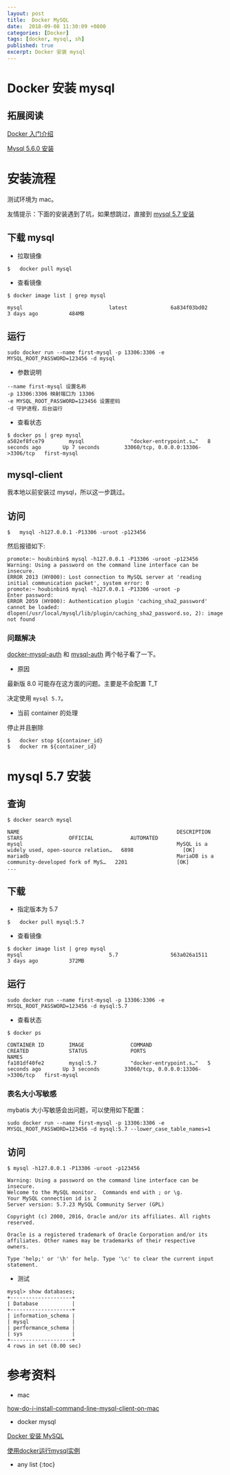 ```yaml
---
layout: post
title:  Docker MySQL
date:  2018-09-08 11:30:09 +0800
categories: [Docker]
tags: [docker, mysql, sh]
published: true
excerpt: Docker 安装 mysql
---
```


# Docker 安装 mysql

## 拓展阅读

[Docker 入门介绍](https://houbb.github.io/2018/09/05/container-docker-hello)

[Mysql 5.6.0 安装](https://houbb.github.io/2018/01/25/mysql-5.6-install)


# 安装流程

测试环境为 mac。

友情提示：下面的安装遇到了坑，如果想跳过，直接到 [mysql 5.7 安装](#mysql-57-安装)

## 下载 mysql 

- 拉取镜像

```
$   docker pull mysql
```

- 查看镜像

```
$ docker image list | grep mysql

mysql                            latest              6a834f03bd02        3 days ago          484MB
```

## 运行

```
sudo docker run --name first-mysql -p 13306:3306 -e MYSQL_ROOT_PASSWORD=123456 -d mysql
```

- 参数说明

```
--name first-mysql 设置名称
-p 13306:3306 映射端口为 13306
-e MYSQL_ROOT_PASSWORD=123456 设置密码
-d 守护进程，后台运行
```

- 查看状态

```
$ docker ps | grep mysql
a502ef8fce79        mysql               "docker-entrypoint.s…"   8 seconds ago       Up 7 seconds        33060/tcp, 0.0.0.0:13306->3306/tcp   first-mysql
```

## mysql-client

我本地以前安装过 mysql，所以这一步跳过。

## 访问

```
$   mysql -h127.0.0.1 -P13306 -uroot -p123456
```

然后报错如下:

```
promote:~ houbinbin$ mysql -h127.0.0.1 -P13306 -uroot -p123456
Warning: Using a password on the command line interface can be insecure.
ERROR 2013 (HY000): Lost connection to MySQL server at 'reading initial communication packet', system error: 0
promote:~ houbinbin$ mysql -h127.0.0.1 -P13306 -uroot -p
Enter password: 
ERROR 2059 (HY000): Authentication plugin 'caching_sha2_password' cannot be loaded: dlopen(/usr/local/mysql/lib/plugin/caching_sha2_password.so, 2): image not found
```

### 问题解决

[docker-mysql-auth](https://github.com/docker-library/mysql/issues/419) 和 [mysql-auth](https://stackoverflow.com/questions/49194719/authentication-plugin-caching-sha2-password-cannot-be-loaded) 两个帖子看了一下。

- 原因

最新版 8.0 可能存在这方面的问题。主要是不会配置 T_T

决定使用 `mysql 5.7`。

- 当前 container 的处理

停止并且删除

```
$   docker stop ${container_id}
$   docker rm ${container_id}
```

# mysql 5.7 安装

## 查询

```
$ docker search mysql

NAME                                                   DESCRIPTION                                     STARS               OFFICIAL            AUTOMATED
mysql                                                  MySQL is a widely used, open-source relation…   6898                [OK]                
mariadb                                                MariaDB is a community-developed fork of MyS…   2201                [OK]                
...
```

## 下载 

- 指定版本为 5.7

```
$   docker pull mysql:5.7
```

- 查看镜像

```
$ docker image list | grep mysql
mysql                            5.7                 563a026a1511        3 days ago          372MB
```

## 运行

```
sudo docker run --name first-mysql -p 13306:3306 -e MYSQL_ROOT_PASSWORD=123456 -d mysql:5.7
```

- 查看状态

```
$ docker ps

CONTAINER ID        IMAGE               COMMAND                  CREATED             STATUS              PORTS                                NAMES
fa101df40fe2        mysql:5.7           "docker-entrypoint.s…"   5 seconds ago       Up 3 seconds        33060/tcp, 0.0.0.0:13306->3306/tcp   first-mysql
```

### 表名大小写敏感

mybatis 大小写敏感会出问题，可以使用如下配置：

```
sudo docker run --name first-mysql -p 13306:3306 -e MYSQL_ROOT_PASSWORD=123456 -d mysql:5.7 --lower_case_table_names=1
```

## 访问

```
$ mysql -h127.0.0.1 -P13306 -uroot -p123456

Warning: Using a password on the command line interface can be insecure.
Welcome to the MySQL monitor.  Commands end with ; or \g.
Your MySQL connection id is 2
Server version: 5.7.23 MySQL Community Server (GPL)

Copyright (c) 2000, 2016, Oracle and/or its affiliates. All rights reserved.

Oracle is a registered trademark of Oracle Corporation and/or its
affiliates. Other names may be trademarks of their respective
owners.

Type 'help;' or '\h' for help. Type '\c' to clear the current input statement.
```

- 测试

```
mysql> show databases;
+--------------------+
| Database           |
+--------------------+
| information_schema |
| mysql              |
| performance_schema |
| sys                |
+--------------------+
4 rows in set (0.00 sec)
```

# 参考资料

- mac

[how-do-i-install-command-line-mysql-client-on-mac](https://stackoverflow.com/questions/30990488/how-do-i-install-command-line-mysql-client-on-mac)


- docker mysql

[Docker 安装 MySQL](http://www.runoob.com/docker/docker-install-mysql.html)

[使用docker运行mysql实例](https://www.jianshu.com/p/c24e3e5f5b58)

* any list
{:toc}